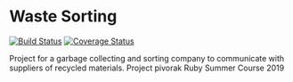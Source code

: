 # Waste Sorting
[![Build Status](https://travis-ci.com/BohdanChaban/waste_sorting.svg?branch=master)](https://travis-ci.com/BohdanChaban/waste_sorting)
[![Coverage Status](https://coveralls.io/repos/github/BohdanChaban/waste_sorting/badge.svg?branch=master)](https://coveralls.io/github/BohdanChaban/waste_sorting?branch=master)

Project for a garbage collecting and sorting company to communicate with suppliers of recycled materials. Project pivorak Ruby Summer Course 2019
